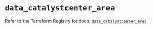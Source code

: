 # `data_catalystcenter_area`

Refer to the Terraform Registry for docs: [`data_catalystcenter_area`](https://registry.terraform.io/providers/ciscodevnet/catalystcenter/0.4.0/docs/data-sources/area).
